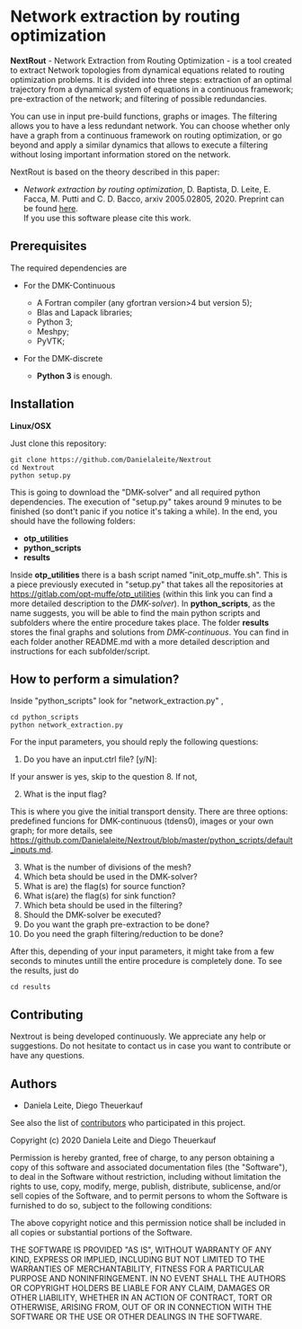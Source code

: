 # Network extraction by routing optimization

**NextRout** - Network Extraction from Routing Optimization - is a tool created to extract Network topologies from dynamical equations related to routing optimization problems. It is divided into three steps: extraction of an optimal trajectory from a dynamical system of equations in a continuous framework; pre-extraction of the network; and filtering of possible redundancies.

You can use in input pre-build functions, graphs or images.  The filtering allows you to have a less redundant network. You can choose whether only have a graph from a continuous framework on routing optimization, or go beyond and apply a similar dynamics that allows to execute a filtering without losing important information stored on the network. 

NextRout is based on the theory described in this paper:
- _Network extraction by routing optimization_, D. Baptista, D. Leite, E. Facca, M. Putti and C. D. Bacco, arxiv 2005.02805, 2020. 
Preprint can be found [here](https://arxiv.org/abs/2005.02805).  
If you use this software please cite this work.

## Prerequisites

The required dependencies are

* For the DMK-Continuous 

	* A Fortran compiler (any gfortran version>4 but version 5);
 	* Blas and Lapack libraries;
 	* Python 3;	
 	* Meshpy;
 	* PyVTK;

* For the DMK-discrete
	* **Python 3** is enough.

## Installation

**Linux/OSX**

Just clone this repository:

```
git clone https://github.com/Danielaleite/Nextrout
cd Nextrout
python setup.py
```

This is going to download the "DMK-solver" and all required python dependencies. The execution of "setup.py" takes around 9 minutes to be finished (so dont't panic if you notice it's taking a while). In the end, you should have the following folders:

* **otp_utilities**
* **python_scripts**
* **results**

Inside **otp_utilities** there is a bash script named "init_otp_muffe.sh". This is a piece previously executed in "setup.py" that takes all the repositories at https://gitlab.com/opt-muffe/otp_utilities (within this link you can find a more detailed description to the _DMK-solver_). In **python_scripts**, as the name suggests, you will be able to find the main python scripts and subfolders where the entire procedure takes place. The folder **results** stores the final graphs and solutions from *DMK-continuous*. You can find in each folder another README.md with a more detailed description and instructions for each subfolder/script. 


## How to perform a simulation?

Inside "python_scripts" look for "network_extraction.py" ,

```
cd python_scripts
python network_extraction.py
```

For the input parameters, you should reply the following questions:

1. Do you have an input.ctrl file? [y/N]:

If your answer is yes, skip to the question 8. If not, 

2.  What is the input flag?

This is where you give the initial transport density. There are three options: predefined funcions for DMK-continuous (tdens0), images or your own graph; for more details, see https://github.com/Danielaleite/Nextrout/blob/master/python_scripts/default_inputs.md.

3. What is the number of divisions of the mesh?
4. Which beta should be used in the DMK-solver?
5. What is are) the flag(s) for source function?
6. What is(are) the flag(s) for sink function?
7. Which beta should be used in the filtering?
8. Should the DMK-solver be executed?
9. Do you want the graph pre-extraction to be done?
10. Do you need the graph filtering/reduction to be done?


After this, depending of your input parameters, it might take from a few seconds to minutes untill the entire procedure is completely done. To see the results, just do

```
cd results
```

## Contributing

Nextrout is being developed continuously. We appreciate any help or suggestions. Do not hesitate to contact us in case you want to contribute or have any questions.


## Authors

* Daniela Leite, Diego Theuerkauf 

See also the list of [contributors](https://github.com/Danielaleite/Nextrout/graphs/contributors) who participated in this project.



Copyright (c) 2020 Daniela Leite and Diego Theuerkauf 

Permission is hereby granted, free of charge, to any person obtaining a copy of this software and associated documentation files (the "Software"), to deal in the Software without restriction, including without limitation the rights to use, copy, modify, merge, publish, distribute, sublicense, and/or sell copies of the Software, and to permit persons to whom the Software is furnished to do so, subject to the following conditions:

The above copyright notice and this permission notice shall be included in all copies or substantial portions of the Software.

THE SOFTWARE IS PROVIDED "AS IS", WITHOUT WARRANTY OF ANY KIND, EXPRESS OR IMPLIED, INCLUDING BUT NOT LIMITED TO THE WARRANTIES OF MERCHANTABILITY, FITNESS FOR A PARTICULAR PURPOSE AND NONINFRINGEMENT. IN NO EVENT SHALL THE AUTHORS OR COPYRIGHT HOLDERS BE LIABLE FOR ANY CLAIM, DAMAGES OR OTHER LIABILITY, WHETHER IN AN ACTION OF CONTRACT, TORT OR OTHERWISE, ARISING FROM, OUT OF OR IN CONNECTION WITH THE SOFTWARE OR THE USE OR OTHER DEALINGS IN THE SOFTWARE.

